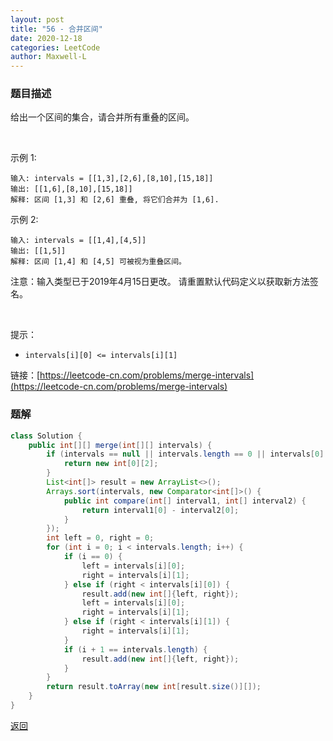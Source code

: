 ```yaml
---
layout: post
title: "56 - 合并区间"
date: 2020-12-18
categories: LeetCode
author: Maxwell-L
---
```


### **题目描述**

给出一个区间的集合，请合并所有重叠的区间。

 

示例 1:
```
输入: intervals = [[1,3],[2,6],[8,10],[15,18]]
输出: [[1,6],[8,10],[15,18]]
解释: 区间 [1,3] 和 [2,6] 重叠, 将它们合并为 [1,6].
```
示例 2:
```
输入: intervals = [[1,4],[4,5]]
输出: [[1,5]]
解释: 区间 [1,4] 和 [4,5] 可被视为重叠区间。
```
注意：输入类型已于2019年4月15日更改。 请重置默认代码定义以获取新方法签名。

 

提示：

* `intervals[i][0] <= intervals[i][1]`


链接：[https://leetcode-cn.com/problems/merge-intervals](https://leetcode-cn.com/problems/merge-intervals)


### **题解**
``` java
class Solution {
    public int[][] merge(int[][] intervals) {
        if (intervals == null || intervals.length == 0 || intervals[0].length == 0) {
            return new int[0][2];
        }
        List<int[]> result = new ArrayList<>();
        Arrays.sort(intervals, new Comparator<int[]>() {
            public int compare(int[] interval1, int[] interval2) {
                return interval1[0] - interval2[0];
            }
        });
        int left = 0, right = 0;
        for (int i = 0; i < intervals.length; i++) {
            if (i == 0) {
                left = intervals[i][0];
                right = intervals[i][1];
            } else if (right < intervals[i][0]) {
                result.add(new int[]{left, right});
                left = intervals[i][0];
                right = intervals[i][1];
            } else if (right < intervals[i][1]) {
                right = intervals[i][1];
            }
            if (i + 1 == intervals.length) {
                result.add(new int[]{left, right});
            }
        }
        return result.toArray(new int[result.size()][]);
    }
}
```

[返回](https://maxwell-blog.cn/leetcode/2020/10/08/leetcode.html)